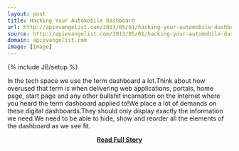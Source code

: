 ```yaml
---
layout: post
title: Hacking Your Automobile Dashboard
url: http://apievangelist.com/2013/05/01/hacking-your-automobile-dashboard/
source: http://apievangelist.com/2013/05/01/hacking-your-automobile-dashboard/
domain: apievangelist.com
image: [Image]
---
```

{% include JB/setup %}<p>In the tech space we use the term dashboard a lot.Think about how overused that term is when delivering web applications, portals, home page, start page and any other bullshit incarnation on the Internet where you heard the term dashboard applied to!We place a lot of demands on these digital dashboards.They should only display exactly the information we need.We need to be able to hide, show and reorder all the elements of the dashboard as we see fit.</p>
<center><p><a href="http://apievangelist.com/2013/05/01/hacking-your-automobile-dashboard/" style='padding:25px; font-sze:18px; font-weight: bold;'>Read Full Story</a></p></center>
